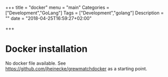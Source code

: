 +++
title = "docker"
menu = "main"
Categories = ["Development","GoLang"]
Tags = ["Development","golang"]
Description = ""
date = "2018-04-25T16:59:27+02:00"

+++

# Docker installation

No docker file available. See https://github.com/jheinecke/grewmatchdocker as a starting point.